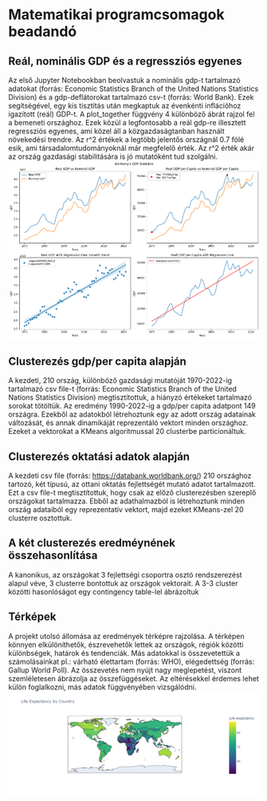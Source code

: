 # Matematikai programcsomagok beadandó
## Reál, nominális GDP és a regressziós egyenes
Az első Jupyter Notebookban beolvastuk a nominális gdp-t tartalmazó adatokat (forrás: Economic Statistics Branch of the United Nations Statistics Division) és a gdp-deflátorokat tartalmazó csv-t (forrás: World Bank). Ezek segítségével, egy kis tisztítás után megkaptuk az évenkénti inflációhoz igazított (reál) GDP-t. A plot_together függvény 4 különböző ábrát rajzol fel a bemeneti országhoz. Ezek közül a legfontosabb a reál gdp-re illesztett regressziós egyenes, ami közel áll a közgazdaságtanban használt növekedési trendre. Az r^2 értékek a legtöbb jelentős országnál 0.7 fölé esik, ami társadalomtudományoknál már megfelelő érték. Az r^2 érték akár az ország gazdasági stabilitására is jó mutatóként tud szolgálni.
![alt text](https://github.com/Geri1126/beadando/blob/main/kepek/Germany.png?raw=true)

## Clusterezés gdp/per capita alapján
A kezdeti, 210 ország, különböző gazdasági mutatóját 1970-2022-ig tartalmazó csv file-t (forrás: Economic Statistics Branch of the United Nations Statistics Division) megtisztítottuk, a hiányzó értékeket tartalmazó sorokat tötöltük. Az eredmény 1990-2022-ig a gdp/per capita adatpont 149 országra. Ezekből az adatokból létrehoztunk egy az adott ország adatainak változását, és annak dinamikáját reprezentáló vektort minden országhoz. Ezeket a vektorokat a KMeans algoritmussal 20 clusterbe particionáltuk.

## Clusterezés oktatási adatok alapján
A kezdeti csv file (forrás: https://databank.worldbank.org/) 210 országhoz tartozó, két típusú, az ottani oktatás fejlettségét mutató adatot tartalmazott. Ezt a csv file-t megtisztítottuk, hogy csak az előző clusterezésben szereplő országokat tartalmazza. Ebből az adathalmazból is létrehoztunk minden ország adataiból egy reprezentatív vektort, majd ezeket KMeans-zel 20 clusterre osztottuk. 

## A két clusterezés eredméynének összehasonlítása
A kanonikus, az országokat 3 fejlettségi csoportra osztó rendszerezést alapul véve, 3 clusterre bontottuk az országok vektorait. A 3-3 cluster közötti hasonlóságot egy contingency table-lel ábrázoltuk

## Térképek
A projekt utolsó állomása az eredmények térképre rajzolása. A térképen könnyen elkülöníthetők, észrevehetők lettek az országok, régiók közötti különbségek, határok és tendenciák. Más adatokkal is összevetettük a számolásainkat pl.: várható élettartam (forrás: WHO), elégedettség (forrás: Gallup World Poll). Az összevetés nem nyújt nagy meglepetést, viszont szemléletesen ábrázolja az összefüggéseket. Az eltérésekkel érdemes lehet külön foglalkozni, más adatok függvényében vizsgálódni.
![alt_text](https://github.com/Geri1126/beadando/blob/main/kepek/expectancy.png?raw=true)



